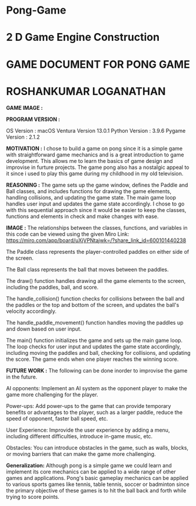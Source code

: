 # Pong-Game
# 2 D Game Engine Construction
# GAME DOCUMENT FOR PONG GAME 
# ROSHANKUMAR LOGANATHAN

**GAME IMAGE :**


**PROGRAM VERSION :**

OS Version		  :	macOS Ventura Version 13.0.1
Python Version	:	3.9.6
Pygame Version	:	2.1.2

**MOTIVATION :**
  I chose to build a game on pong since it is a simple game with straightforward game mechanics and is a great introduction to game development.
This allows me to learn the basics of game design and improvise in furture projects. The game pong also has a nostalgic appeal to it since i used to play this game during my childhood in my old television.

**REASONING :**
  The game sets up the game window, defines the Paddle and Ball classes, and includes functions for drawing the game elements, handling collisions, and updating the game state. The main game loop handles user input and updates the game state accordingly. I chose to go with this sequential approach since it would be easier to keep the classes, functions and elements in check and make changes with ease.

**IMAGE :** 
  The relationships between the classes, functions, and variables in this code can be viewed using the given Miro Link:
https://miro.com/app/board/uXjVPNtajwk=/?share_link_id=600101440238


The Paddle class represents the player-controlled paddles on either side of the screen. 

The Ball class represents the ball that moves between the paddles.

The draw() function handles drawing all the game elements to the screen, including the paddles, ball, and score.

The handle_collision() function checks for collisions between the ball and the paddles or the top and bottom of the screen, and updates the ball's velocity accordingly.

The handle_paddle_movement() function handles moving the paddles up and down based on user input.

The main() function initializes the game and sets up the main game loop. The loop checks for user input and updates the game state accordingly, including moving the paddles and ball, checking for collisions, and updating the score. The game ends when one player reaches the winning score.

**FUTURE WORK :**
The following can be done inorder to improvise the game in the future.

AI opponents: Implement an AI system as the opponent player to make the game more challenging for the player.

Power-ups: Add power-ups to the game that can provide temporary benefits or advantages to the player, such as a larger paddle, reduce the speed of opponent, faster ball speed, etc.

User Experience: Improvide the user experience by adding a menu, including different difficulties, introduce in-game music, etc.

Obstacles: You can introduce obstacles in the game, such as walls, blocks, or moving barriers that can make the game more challenging.

**Generalization:**
Although pong is a simple game we could learn and implement its core mechanics can be applied to a wide range of other games and applications.
Pong's basic gameplay mechanics can be applied to various sports games like tennis, table tennis, soccer or badminton since the primary objective of these games is to hit the ball back and forth while trying to score points.

